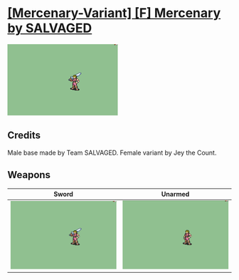 # [\[Mercenary-Variant\] \[F\] Mercenary by SALVAGED](./)

<img src="./1.%20Sword/Sword_000.png" alt="[Mercenary-Variant] [F] Mercenary by SALVAGED standing" />

## Credits

Male base made by Team SALVAGED. 
Female variant by Jey the Count.

## Weapons


|Sword |Unarmed |
|  :---: | :---: |
| <img alt="Sword animation" src="./1.%20Sword/Sword.gif" /> | <img alt="Unarmed animation" src="./8.%20Unarmed/Unarmed.gif" /> |
